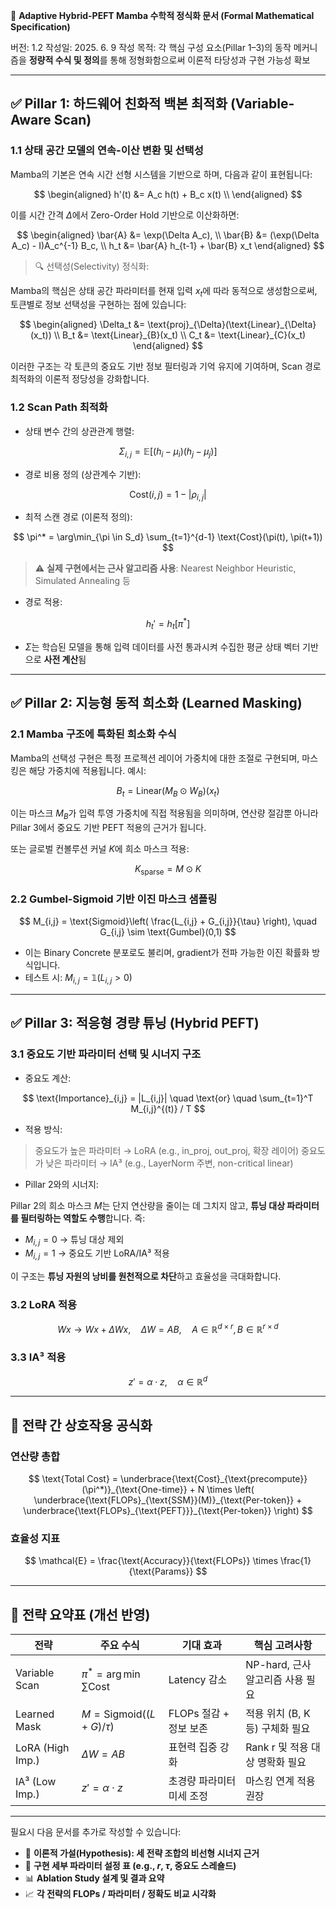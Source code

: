 🧠 **Adaptive Hybrid-PEFT Mamba 수학적 정식화 문서 (Formal Mathematical Specification)**

버전: 1.2
작성일: 2025. 6. 9
작성 목적: 각 핵심 구성 요소(Pillar 1–3)의 동작 메커니즘을 **정량적 수식 및 정의**를 통해 정형화함으로써 이론적 타당성과 구현 가능성 확보

---

## ✅ Pillar 1: **하드웨어 친화적 백본 최적화 (Variable-Aware Scan)**

### 1.1 상태 공간 모델의 연속-이산 변환 및 선택성

Mamba의 기본은 연속 시간 선형 시스템을 기반으로 하며, 다음과 같이 표현됩니다:

$$
\begin{aligned}
h'(t) &= A_c h(t) + B_c x(t) \\
\end{aligned}
$$

이를 시간 간격 $\Delta$에서 Zero-Order Hold 기반으로 이산화하면:

$$
\begin{aligned}
\bar{A} &= \exp(\Delta A_c), \\
\bar{B} &= (\exp(\Delta A_c) - I)A_c^{-1} B_c, \\
h_t &= \bar{A} h_{t-1} + \bar{B} x_t
\end{aligned}
$$

> 🔍 선택성(Selectivity) 정식화:

Mamba의 핵심은 상태 공간 파라미터를 현재 입력 $x_t$에 따라 동적으로 생성함으로써, 토큰별로 정보 선택성을 구현하는 점에 있습니다:

$$
\begin{aligned}
\Delta_t &= \text{proj}_{\Delta}(\text{Linear}_{\Delta}(x_t)) \\
B_t &= \text{Linear}_{B}(x_t) \\
C_t &= \text{Linear}_{C}(x_t)
\end{aligned}
$$

이러한 구조는 각 토큰의 중요도 기반 정보 필터링과 기억 유지에 기여하며, Scan 경로 최적화의 이론적 정당성을 강화합니다.

### 1.2 Scan Path 최적화

* 상태 변수 간의 상관관계 행렬:

$$
\Sigma_{i,j} = \mathbb{E}[(h_i - \mu_i)(h_j - \mu_j)]
$$

* 경로 비용 정의 (상관계수 기반):

$$
\text{Cost}(i,j) = 1 - |\rho_{i,j}|
$$

* 최적 스캔 경로 (이론적 정의):

$$
\pi^* = \arg\min_{\pi \in S_d} \sum_{t=1}^{d-1} \text{Cost}(\pi(t), \pi(t+1))
$$

> ⚠️ **실제 구현에서는 근사 알고리즘 사용**: Nearest Neighbor Heuristic, Simulated Annealing 등

* 경로 적용:

$$
h_t' = h_t[\pi^*]
$$

* $\Sigma$는 학습된 모델을 통해 입력 데이터를 사전 통과시켜 수집한 평균 상태 벡터 기반으로 **사전 계산**됨

---

## ✅ Pillar 2: **지능형 동적 희소화 (Learned Masking)**

### 2.1 Mamba 구조에 특화된 희소화 수식

Mamba의 선택성 구현은 특정 프로젝션 레이어 가중치에 대한 조절로 구현되며, 마스킹은 해당 가중치에 적용됩니다. 예시:

$$
B_t = \text{Linear}(M_B \odot W_B)(x_t)
$$

이는 마스크 $M_B$가 입력 투영 가중치에 직접 적용됨을 의미하며, 연산량 절감뿐 아니라 Pillar 3에서 중요도 기반 PEFT 적용의 근거가 됩니다.

또는 글로벌 컨볼루션 커널 $K$에 희소 마스크 적용:

$$
K_{\text{sparse}} = M \odot K
$$

### 2.2 Gumbel-Sigmoid 기반 이진 마스크 샘플링

$$
M_{i,j} = \text{Sigmoid}\left( \frac{L_{i,j} + G_{i,j}}{\tau} \right), \quad G_{i,j} \sim \text{Gumbel}(0,1)
$$

* 이는 Binary Concrete 분포로도 불리며, gradient가 전파 가능한 이진 확률화 방식입니다.
* 테스트 시: $M_{i,j} = \mathbb{1}(L_{i,j} > 0)$

---

## ✅ Pillar 3: **적응형 경량 튜닝 (Hybrid PEFT)**

### 3.1 중요도 기반 파라미터 선택 및 시너지 구조

* 중요도 계산:

$$
\text{Importance}_{i,j} = |L_{i,j}| \quad \text{or} \quad \sum_{t=1}^T M_{i,j}^{(t)} / T
$$

* 적용 방식:

> 중요도가 높은 파라미터 → LoRA (e.g., in\_proj, out\_proj, 확장 레이어)
> 중요도가 낮은 파라미터 → IA³ (e.g., LayerNorm 주변, non-critical linear)

* Pillar 2와의 시너지:

Pillar 2의 희소 마스크 $M$는 단지 연산량을 줄이는 데 그치지 않고, **튜닝 대상 파라미터를 필터링하는 역할도 수행**합니다. 즉:

* $M_{i,j} = 0$ → 튜닝 대상 제외
* $M_{i,j} = 1$ → 중요도 기반 LoRA/IA³ 적용

이 구조는 **튜닝 자원의 낭비를 원천적으로 차단**하고 효율성을 극대화합니다.

### 3.2 LoRA 적용

$$
W x \rightarrow W x + \Delta W x, \quad \Delta W = A B, \quad A \in \mathbb{R}^{d \times r}, B \in \mathbb{R}^{r \times d}
$$

### 3.3 IA³ 적용

$$
z' = \alpha \cdot z, \quad \alpha \in \mathbb{R}^d
$$

---

## 🔁 전략 간 상호작용 공식화

### 연산량 총합

$$
\text{Total Cost} = \underbrace{\text{Cost}_{\text{precompute}}(\pi^*)}_{\text{One-time}} + N \times \left( \underbrace{\text{FLOPs}_{\text{SSM}}(M)}_{\text{Per-token}} + \underbrace{\text{FLOPs}_{\text{PEFT}}}_{\text{Per-token}} \right)
$$

### 효율성 지표

$$
\mathcal{E} = \frac{\text{Accuracy}}{\text{FLOPs}} \times \frac{1}{\text{Params}}
$$

---

## 🔬 전략 요약표 (개선 반영)

| 전략               | 주요 수식                               | 기대 효과            | 핵심 고려사항                |
| ---------------- | ----------------------------------- | ---------------- | ---------------------- |
| Variable Scan    | $\pi^* = \arg\min \sum \text{Cost}$ | Latency 감소       | NP-hard, 근사 알고리즘 사용 필요 |
| Learned Mask     | $M = \text{Sigmoid}((L + G)/\tau)$  | FLOPs 절감 + 정보 보존 | 적용 위치 (B, K 등) 구체화 필요  |
| LoRA (High Imp.) | $\Delta W = AB$                     | 표현력 집중 강화        | Rank r 및 적용 대상 명확화 필요  |
| IA³ (Low Imp.)   | $z' = \alpha \cdot z$               | 초경량 파라미터 미세 조정   | 마스킹 연계 적용 권장           |

---

필요시 다음 문서를 추가로 작성할 수 있습니다:

* 🔬 **이론적 가설(Hypothesis): 세 전략 조합의 비선형 시너지 근거**
* 🔧 **구현 세부 파라미터 설정 표 (e.g., $r$, $\tau$, 중요도 스레숄드)**
* 📊 **Ablation Study 설계 및 결과 요약**
* 📈 **각 전략의 FLOPs / 파라미터 / 정확도 비교 시각화**
